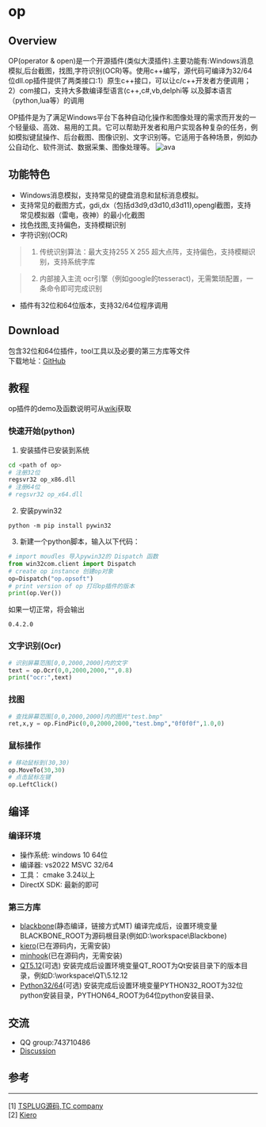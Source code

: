 # op

## Overview

OP(operator & open)是一个开源插件(类似大漠插件).主要功能有:Windows消息模拟,后台截图，找图,字符识别(OCR)等。使用c++编写，源代码可编译为32/64位dll.op插件提供了两类接口:1）原生c++接口，可以让c/c++开发者方便调用；2）com接口，支持大多数编译型语言(c++,c#,vb,delphi等 以及脚本语言（python,lua等）的调用

OP插件是为了满足Windows平台下各种自动化操作和图像处理的需求而开发的一个轻量级、高效、易用的工具。它可以帮助开发者和用户实现各种复杂的任务，例如模拟键鼠操作、后台截图、图像识别、文字识别等。它适用于各种场景，例如办公自动化、软件测试、数据采集、图像处理等。
![ava](doc/class_struct.svg)

## 功能特色
- Windows消息模拟，支持常见的键盘消息和鼠标消息模拟。
- 支持常见的截图方式，gdi,dx（包括d3d9,d3d10,d3d11),opengl截图，支持常见模拟器（雷电，夜神）的最小化截图
- 找色找图,支持偏色，支持模糊识别
- 字符识别(OCR)
 >1. 传统识别算法：最大支持255 X 255 超大点阵，支持偏色，支持模糊识别，支持系统字库
 
 >2. 内部接入主流 ocr引擎（例如google的tesseract)，无需繁琐配置，一条命令即可完成识别
- 插件有32位和64位版本，支持32/64位程序调用

## Download

包含32位和64位插件，tool工具以及必要的第三方库等文件  
下载地址：[GitHub](https://github.com/WallBreaker2/op/releases)  

## 教程  

op插件的demo及函数说明可从[wiki](https://github.com/WallBreaker2/op/wiki)获取

### 快速开始(python)

1. 安装插件已安装到系统
```bash
cd <path of op>
# 注册32位
regsvr32 op_x86.dll
# 注册64位
# regsvr32 op_x64.dll
```
2. 安装pywin32
```shell
python -m pip install pywin32
```
3. 新建一个python脚本，输入以下代码：
```python
# import moudles 导入pywin32的 Dispatch 函数
from win32com.client import Dispatch
# create op instance 创建op对象
op=Dispatch("op.opsoft")
# print version of op 打印op插件的版本
print(op.Ver())
```
如果一切正常，将会输出
```shell
0.4.2.0
```
### 文字识别(Ocr)

```python
# 识别屏幕范围[0,0,2000,2000]内的文字
text = op.Ocr(0,0,2000,2000,"",0.8)
print("ocr:",text)
```
### 找图

```python
# 查找屏幕范围[0,0,2000,2000]内的图片"test.bmp"
ret,x,y = op.FindPic(0,0,2000,2000,"test.bmp","0f0f0f",1.0,0)
```
### 鼠标操作

```python
# 移动鼠标到(30,30)
op.MoveTo(30,30)
# 点击鼠标左键
op.LeftClick()
```
## 编译

### 编译环境

* 操作系统: windows 10 64位
* 编译器: vs2022 MSVC 32/64
* 工具： cmake 3.24以上
* DirectX SDK: 最新的即可

### 第三方库

* [blackbone](https://github.com/DarthTon/Blackbone.git)(静态编译，链接方式MT)
编译完成后，设置环境变量BLACKBONE_ROOT为源码根目录(例如D:\workspace\Blackbone)
* [kiero](https://github.com/Rebzzel/kiero.git)(已在源码内，无需安装)
* [minhook](https://github.com/TsudaKageyu/minhook.git)(已在源码内，无需安装)
* [QT5.12](https://download.qt.io/archive/qt/5.12/5.12.12/)(可选) 安装完成后设置环境变量QT_ROOT为Qt安装目录下的版本目录，例如D:\workspace\QT\5.12.12
* [Python32/64](https://www.python.org/downloads/)(可选) 安装完成后设置环境变量PYTHON32_ROOT为32位python安装目录，PYTHON64_ROOT为64位python安装目录、
  
## 交流
* QQ group:743710486
* [Discussion](https://github.com/WallBreaker2/op/discussions)

## 参考
---
[1] [TSPLUG源码,TC company](https://github.com/tcplugins/tsplug)  
[2] [Kiero](https://github.com/Rebzzel/kiero.git)
